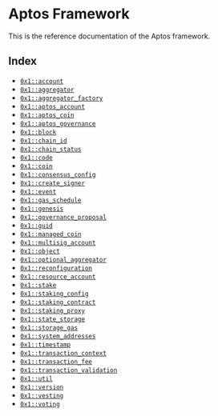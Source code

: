 
<a name="@Aptos_Framework_0"></a>

# Aptos Framework


This is the reference documentation of the Aptos framework.


<a name="@Index_1"></a>

## Index


-  [`0x1::account`](account.md#0x1_account)
-  [`0x1::aggregator`](aggregator.md#0x1_aggregator)
-  [`0x1::aggregator_factory`](aggregator_factory.md#0x1_aggregator_factory)
-  [`0x1::aptos_account`](aptos_account.md#0x1_aptos_account)
-  [`0x1::aptos_coin`](aptos_coin.md#0x1_aptos_coin)
-  [`0x1::aptos_governance`](aptos_governance.md#0x1_aptos_governance)
-  [`0x1::block`](block.md#0x1_block)
-  [`0x1::chain_id`](chain_id.md#0x1_chain_id)
-  [`0x1::chain_status`](chain_status.md#0x1_chain_status)
-  [`0x1::code`](code.md#0x1_code)
-  [`0x1::coin`](coin.md#0x1_coin)
-  [`0x1::consensus_config`](consensus_config.md#0x1_consensus_config)
-  [`0x1::create_signer`](create_signer.md#0x1_create_signer)
-  [`0x1::event`](event.md#0x1_event)
-  [`0x1::gas_schedule`](gas_schedule.md#0x1_gas_schedule)
-  [`0x1::genesis`](genesis.md#0x1_genesis)
-  [`0x1::governance_proposal`](governance_proposal.md#0x1_governance_proposal)
-  [`0x1::guid`](guid.md#0x1_guid)
-  [`0x1::managed_coin`](managed_coin.md#0x1_managed_coin)
-  [`0x1::multisig_account`](multisig_account.md#0x1_multisig_account)
-  [`0x1::object`](object.md#0x1_object)
-  [`0x1::optional_aggregator`](optional_aggregator.md#0x1_optional_aggregator)
-  [`0x1::reconfiguration`](reconfiguration.md#0x1_reconfiguration)
-  [`0x1::resource_account`](resource_account.md#0x1_resource_account)
-  [`0x1::stake`](stake.md#0x1_stake)
-  [`0x1::staking_config`](staking_config.md#0x1_staking_config)
-  [`0x1::staking_contract`](staking_contract.md#0x1_staking_contract)
-  [`0x1::staking_proxy`](staking_proxy.md#0x1_staking_proxy)
-  [`0x1::state_storage`](state_storage.md#0x1_state_storage)
-  [`0x1::storage_gas`](storage_gas.md#0x1_storage_gas)
-  [`0x1::system_addresses`](system_addresses.md#0x1_system_addresses)
-  [`0x1::timestamp`](timestamp.md#0x1_timestamp)
-  [`0x1::transaction_context`](transaction_context.md#0x1_transaction_context)
-  [`0x1::transaction_fee`](transaction_fee.md#0x1_transaction_fee)
-  [`0x1::transaction_validation`](transaction_validation.md#0x1_transaction_validation)
-  [`0x1::util`](util.md#0x1_util)
-  [`0x1::version`](version.md#0x1_version)
-  [`0x1::vesting`](vesting.md#0x1_vesting)
-  [`0x1::voting`](voting.md#0x1_voting)


[move-book]: https://move-language.github.io/move/introduction.html
